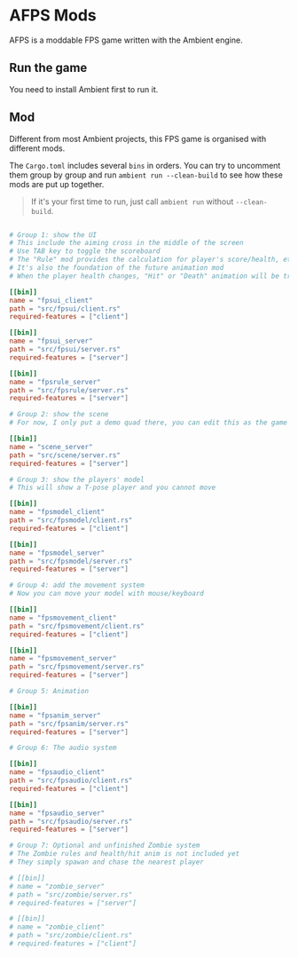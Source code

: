 # AFPS Mods

AFPS is a moddable FPS game written with the Ambient engine.

## Run the game

You need to install Ambient first to run it.

## Mod

Different from most Ambient projects, this FPS game is organised with different mods.

The `Cargo.toml` includes several `bins` in orders. You can try to uncomment them group by group and run `ambient run --clean-build` to see how these mods are put up together.

> If it's your first time to run, just call `ambient run` without `--clean-build`.

```toml

# Group 1: show the UI
# This include the aiming cross in the middle of the screen
# Use TAB key to toggle the scoreboard
# The "Rule" mod provides the calculation for player's score/health, etc.
# It's also the foundation of the future animation mod
# When the player health changes, "Hit" or "Death" animation will be triggered

[[bin]]
name = "fpsui_client"
path = "src/fpsui/client.rs"
required-features = ["client"]

[[bin]]
name = "fpsui_server"
path = "src/fpsui/server.rs"
required-features = ["server"]

[[bin]]
name = "fpsrule_server"
path = "src/fpsrule/server.rs"
required-features = ["server"]

# Group 2: show the scene
# For now, I only put a demo quad there, you can edit this as the game scene

[[bin]]
name = "scene_server"
path = "src/scene/server.rs"
required-features = ["server"]

# Group 3: show the players' model
# This will show a T-pose player and you cannot move

[[bin]]
name = "fpsmodel_client"
path = "src/fpsmodel/client.rs"
required-features = ["client"]

[[bin]]
name = "fpsmodel_server"
path = "src/fpsmodel/server.rs"
required-features = ["server"]

# Group 4: add the movement system
# Now you can move your model with mouse/keyboard

[[bin]]
name = "fpsmovement_client"
path = "src/fpsmovement/client.rs"
required-features = ["client"]

[[bin]]
name = "fpsmovement_server"
path = "src/fpsmovement/server.rs"
required-features = ["server"]

# Group 5: Animation

[[bin]]
name = "fpsanim_server"
path = "src/fpsanim/server.rs"
required-features = ["server"]

# Group 6: The audio system

[[bin]]
name = "fpsaudio_client"
path = "src/fpsaudio/client.rs"
required-features = ["client"]

[[bin]]
name = "fpsaudio_server"
path = "src/fpsaudio/server.rs"
required-features = ["server"]

# Group 7: Optional and unfinished Zombie system
# The Zombie rules and health/hit anim is not included yet
# They simply spawan and chase the nearest player

# [[bin]]
# name = "zombie_server"
# path = "src/zombie/server.rs"
# required-features = ["server"]

# [[bin]]
# name = "zombie_client"
# path = "src/zombie/client.rs"
# required-features = ["client"]

```
